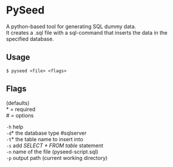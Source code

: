 # PySeed
A python-based tool for generating SQL dummy data.  
It creates a .sql file with a sql-command that inserts the data in the specified database.  

## Usage  
`$ pyseed <file> <flags>`  

## Flags  
(defaults)  
\* = required  
\# = options  

`-h`  help  
`-d`\* the database type #sqlserver  
`-t`\* the table name to insert into  
`-s`  add *SELECT \* FROM table* statement  
`-n`  name of the file (pyseed-script.sql)  
`-p`  output path (current working directory)  
